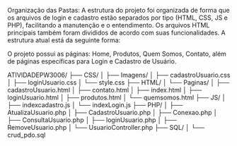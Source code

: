 Organização das Pastas:
A estrutura do projeto foi organizada de forma que os arquivos de login e cadastro estão separados por tipo (HTML, CSS, JS e PHP), facilitando a manutenção e o entendimento. Os arquivos HTML principais também foram divididos de acordo com suas funcionalidades. A estrutura atual está da seguinte forma:

O projeto possui as páginas: Home, Produtos, Quem Somos, Contato, além de páginas específicas para Login e Cadastro de Usuário.

ATIVIDADEPW3006/
├── CSS/
│   ├── Imagens/
│   ├── cadastroUsuario.css
│   ├── loginUsuario.css
│   └── style.css
├── HTML/
│   └── Paginas/
│       ├── cadastroUsuario.html
│       ├── contato.html
│       ├── index.html
│       ├── loginUsuario.html
│       ├── produtos.html
│       └── quemsomos.html
├── JS/
│   ├── indexcadastro.js
│   └── indexLogin.js
├── PHP/
│   ├── AtualizaUsuario.php
│   ├── CadastroUsuario.php
│   ├── Conexao.php
│   ├── ConsultaUsuario.php
│   ├── loginUsuario.php
│   ├── RemoveUsuario.php
│   └── UsuarioController.php
├── SQL/
│   └── crud_pdo.sql
